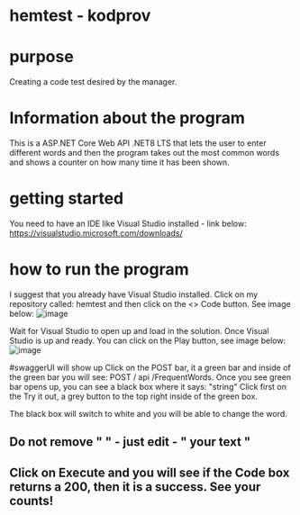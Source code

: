 # hemtest - kodprov

# purpose
Creating a code test desired by the manager.

# Information about the program
This is a ASP.NET Core Web API .NET8 LTS that lets the user to enter different words and then the program takes out the most common words and shows a counter on how many time it has been shown.

# getting started
You need to have an IDE like Visual Studio installed - link below:
https://visualstudio.microsoft.com/downloads/

# how to run the program
I suggest that you already have Visual Studio installed.
Click on my repository called: hemtest and then click on the <> Code button. See image below:
![image](https://github.com/user-attachments/assets/421e965b-8656-48a6-8f46-2205f10e24a0)

Wait for Visual Studio to open up and load in the solution.
Once Visual Studio is up and ready. You can click on the Play button, see image below:
![image](https://github.com/user-attachments/assets/25918909-60d3-4fb5-be15-9c13a135e6a1)

#swaggerUI will show up
Click on the POST bar, it a green bar and inside of the green bar you will see: POST / api /FrequentWords.
Once you see green bar opens up, you can see a black box where it says: "string"
Click first on the Try it out, a grey button to the top right inside of the green box.

The black box will switch to white and you will be able to change the word.

## Do not remove " " - just edit - " your text "
## Click on Execute and you will see if the Code box returns a 200, then it is a success. See your counts!

